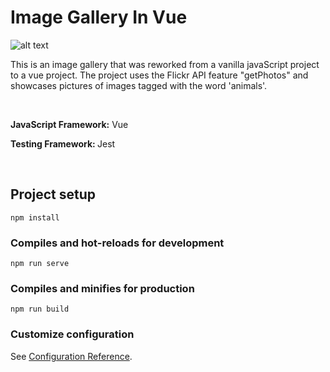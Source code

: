 # Image Gallery In Vue

![alt text](https://github.com/matildao/vue-image-gallery/blob/master/public/vue_image_gallery.png "Image is currently not available")

This is an image gallery that was reworked from a vanilla javaScript project to a vue project. The project uses the Flickr API feature "getPhotos" and showcases pictures of images tagged with the word 'animals'.

&nbsp;

<b>JavaScript Framework:</b> Vue

<b>Testing Framework: </b> Jest

&nbsp;

## Project setup

```
npm install
```

### Compiles and hot-reloads for development

```
npm run serve
```

### Compiles and minifies for production

```
npm run build
```

### Customize configuration

See [Configuration Reference](https://cli.vuejs.org/config/).

